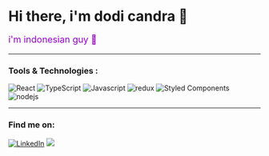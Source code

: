 # Hi there, i'm dodi candra 👋

<p style="color:#9700c8; font-size:18px" >i'm indonesian guy 🤙</p>

<hr>

<!--
**dodicandra/dodicandra** is a ✨ _special_ ✨ repository because its `README.md` (this file) appears on your GitHub profile.

Here are some ideas to get you started:

- 🔭 I’m currently working on ...
- 🌱 I’m currently learning ...
- 👯 I’m looking to collaborate on ...
- 🤔 I’m looking for help with ...
- 💬 Ask me about ...
- 📫 How to reach me: ...
- 😄 Pronouns: ...
- ⚡ Fun fact: ...
-->

### Tools & Technologies :

<p>
  <img alt="React" src="https://img.shields.io/badge/-React-45b8d8?style=for-the-badge&logo=react&logoColor=white" />

  <img  alt="TypeScript" src="https://img.shields.io/badge/-TypeScript-007ACC?style=for-the-badge&logo=typescript&logoColor=white" />

  <img  alt="Javascript" src="https://img.shields.io/badge/javascript%20-%23323330.svg?&style=for-the-badge&logo=javascript&logoColor=%23F7DF1E" />

  <img  alt="redux" src="https://img.shields.io/badge/-Redux-764ABC?style=for-the-badge&logo=redux&logoColor=white" />

  <img  alt="Styled Components" src="https://img.shields.io/badge/-Styled_Components-db7092?style=for-the-badge&logo=styled-components&logoColor=white" />

  <img alt="nodejs"  src="https://img.shields.io/badge/node.js%20-%23339933.svg?&style=for-the-badge&logo=node.js&logoColor=white" />
</p>

<hr>

### Find me on:

<p>
<a href="https://www.linkedin.com/in/dodi-candra-267867195/" target="_blank"><img alt="LinkedIn" src="https://img.shields.io/badge/linkedin-%230077B5.svg?&style=for-the-badge&logo=linkedin&logoColor=white" /></a>
<a href="https://t.me/cekkidot"><img src="https://img.shields.io/badge/telegram-%230077B5.svg?&style=for-the-badge&logo=telegram&logoColor=white" /></a>
</p>
